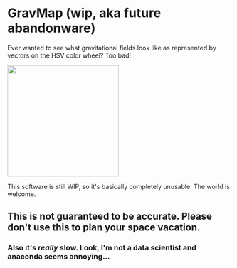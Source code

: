 # GravMap (wip, aka future abandonware)
Ever wanted to see what gravitational fields look like as  represented by vectors on the HSV color wheel? Too bad!

<img src="output/3bodies.gif" width="250" align="center">

This software is still WIP, so it's basically completely unusable. The world is welcome.

## This is not guaranteed to be accurate. Please don't use this to plan your space vacation.

### Also it's *really* slow. Look, I'm not a data scientist and anaconda seems annoying...